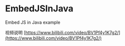 # EmbedJSInJava
Embed JS in Java example

视频说明 [https://www.bilibili.com/video/BV1Pf4y1K7g2/](https://www.bilibili.com/video/BV1Pf4y1K7g2/)
